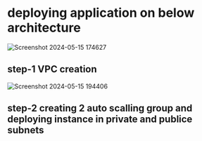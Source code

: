 # deploying application on below architecture

![Screenshot 2024-05-15 174627](https://github.com/Tanay03Trivedi/fully-funcation-aws-application-deployment/assets/160705084/0eb887ea-a580-4c7c-9745-91fa0a4385cf)

## step-1 VPC creation

![Screenshot 2024-05-15 194406](https://github.com/Tanay03Trivedi/fully-funcation-aws-application-deployment/assets/160705084/25949ec6-fb7b-48b6-b401-12b8772e0aaf)

## step-2 creating 2 auto scalling group and deploying instance in private and publice subnets
